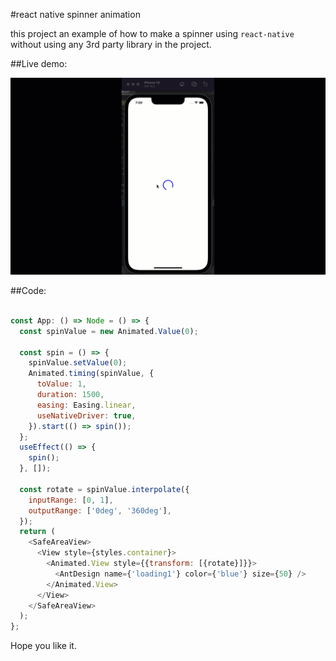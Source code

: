 #react native spinner animation

this project an example of how to make a spinner using `react-native` without using any 3rd party library in the project.

##Live demo:

![Test Image 3](demo/demo.gif)

##Code:
```javascript

const App: () => Node = () => {
  const spinValue = new Animated.Value(0);

  const spin = () => {
    spinValue.setValue(0);
    Animated.timing(spinValue, {
      toValue: 1,
      duration: 1500,
      easing: Easing.linear,
      useNativeDriver: true,
    }).start(() => spin());
  };
  useEffect(() => {
    spin();
  }, []);

  const rotate = spinValue.interpolate({
    inputRange: [0, 1],
    outputRange: ['0deg', '360deg'],
  });
  return (
    <SafeAreaView>
      <View style={styles.container}>
        <Animated.View style={{transform: [{rotate}]}}>
          <AntDesign name={'loading1'} color={'blue'} size={50} />
        </Animated.View>
      </View>
    </SafeAreaView>
  );
};
```
Hope you like it.


